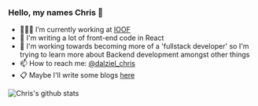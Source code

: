### Hello, my names Chris 👋

- 🧑🏻‍💻 I’m currently working at [IOOF](https://www.linkedin.com/company/ioof/)
- 🌱 I'm writing a lot of front-end code in React
- 🤔 I'm working towards becoming more of a 'fullstack developer' so I'm trying to learn more about Backend development amongst other things
- 📫 How to reach me: [@dalziel_chris](https://twitter.com/dalziel_chris)
- 📋 Maybe I'll write some blogs [here](https://christopherdalziel.medium.com/)

![Chris's github stats](https://github-readme-stats.vercel.app/api?username=ChristopherDalziel)
